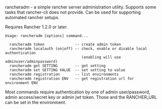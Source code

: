 rancheradm - a simple rancher server administration utility. Supports some tasks that rancher-cli
does not provide. Can be used for supporting automated rancher setups.

Requires Rancher 1.2.0 or later.

```
Usage: rancheradm [options] command...

  rancheradm token              -- create admin token
  rancheradm localauth (on|off) -- check, enable or disable local authentication
                                   (enabling will use adminuser/adminpassword)
  rancheradm get SETTING        -- get setting
  rancheradm set SETTING VALUE  -- set setting to value
  rancheradm registration       -- list environments
  rancheradm registration ENV   -- get registration url for environment ENV
```

Most commands require authentication by one of admin user/password, admin access/secret key
or admin jwt token. Those and the RANCHER_URL can be set in the environment.
